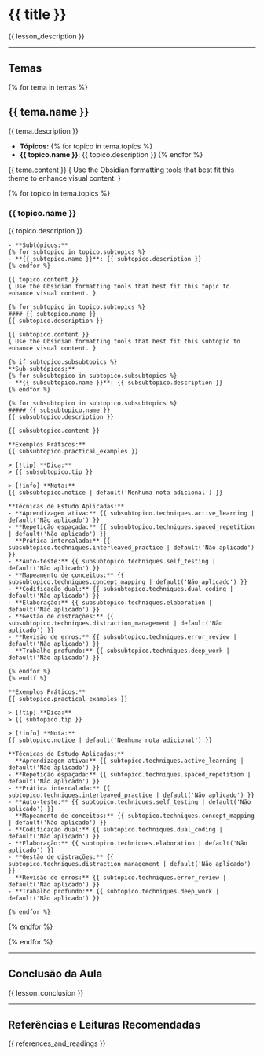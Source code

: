 # {{ title }}
{{ lesson_description }}

---

## Temas 
{% for tema in temas %}
## {{ tema.name }}
{{ tema.description }}

  - **Tópicos:**
  {% for topico in tema.topics %}
  - **{{ topico.name }}**: {{ topico.description }}
  {% endfor %}

  {{ tema.content }}
  { Use the Obsidian formatting tools that best fit this theme to enhance visual content. }

  {% for topico in tema.topics %}
  ### {{ topico.name }}
  {{ topico.description }}

    - **Subtópicos:**
    {% for subtopico in topico.subtopics %}
    - **{{ subtopico.name }}**: {{ subtopico.description }}
    {% endfor %}

    {{ topico.content }}
    { Use the Obsidian formatting tools that best fit this topic to enhance visual content. }

    {% for subtopico in topico.subtopics %}
    #### {{ subtopico.name }}
    {{ subtopico.description }}

    {{ subtopico.content }}
    { Use the Obsidian formatting tools that best fit this subtopic to enhance visual content. }

    {% if subtopico.subsubtopics %}
    **Sub-subtópicos:**
    {% for subsubtopico in subtopico.subsubtopics %}
    - **{{ subsubtopico.name }}**: {{ subsubtopico.description }}
    {% endfor %}
    
    {% for subsubtopico in subtopico.subsubtopics %}
    ##### {{ subsubtopico.name }}
    {{ subsubtopico.description }}

    {{ subsubtopico.content }}

    **Exemplos Práticos:**
    {{ subsubtopico.practical_examples }}

    > [!tip] **Dica:**
    > {{ subsubtopico.tip }}

    > [!info] **Nota:**
    {{ subsubtopico.notice | default('Nenhuma nota adicional') }}

    **Técnicas de Estudo Aplicadas:**
    - **Aprendizagem ativa:** {{ subsubtopico.techniques.active_learning | default('Não aplicado') }}
    - **Repetição espaçada:** {{ subsubtopico.techniques.spaced_repetition | default('Não aplicado') }}
    - **Prática intercalada:** {{ subsubtopico.techniques.interleaved_practice | default('Não aplicado') }}
    - **Auto-teste:** {{ subsubtopico.techniques.self_testing | default('Não aplicado') }}
    - **Mapeamento de conceitos:** {{ subsubtopico.techniques.concept_mapping | default('Não aplicado') }}
    - **Codificação dual:** {{ subsubtopico.techniques.dual_coding | default('Não aplicado') }}
    - **Elaboração:** {{ subsubtopico.techniques.elaboration | default('Não aplicado') }}
    - **Gestão de distrações:** {{ subsubtopico.techniques.distraction_management | default('Não aplicado') }}
    - **Revisão de erros:** {{ subsubtopico.techniques.error_review | default('Não aplicado') }}
    - **Trabalho profundo:** {{ subsubtopico.techniques.deep_work | default('Não aplicado') }}

    {% endfor %}
    {% endif %}

    **Exemplos Práticos:**
    {{ subtopico.practical_examples }}

    > [!tip] **Dica:**
    > {{ subtopico.tip }}

    > [!info] **Nota:**
    {{ subtopico.notice | default('Nenhuma nota adicional') }}

    **Técnicas de Estudo Aplicadas:**
    - **Aprendizagem ativa:** {{ subtopico.techniques.active_learning | default('Não aplicado') }}
    - **Repetição espaçada:** {{ subtopico.techniques.spaced_repetition | default('Não aplicado') }}
    - **Prática intercalada:** {{ subtopico.techniques.interleaved_practice | default('Não aplicado') }}
    - **Auto-teste:** {{ subtopico.techniques.self_testing | default('Não aplicado') }}
    - **Mapeamento de conceitos:** {{ subtopico.techniques.concept_mapping | default('Não aplicado') }}
    - **Codificação dual:** {{ subtopico.techniques.dual_coding | default('Não aplicado') }}
    - **Elaboração:** {{ subtopico.techniques.elaboration | default('Não aplicado') }}
    - **Gestão de distrações:** {{ subtopico.techniques.distraction_management | default('Não aplicado') }}
    - **Revisão de erros:** {{ subtopico.techniques.error_review | default('Não aplicado') }}
    - **Trabalho profundo:** {{ subtopico.techniques.deep_work | default('Não aplicado') }}

    {% endfor %}

  {% endfor %}

{% endfor %}

---

## Conclusão da Aula
{{ lesson_conclusion }}

---

## Referências e Leituras Recomendadas
{{ references_and_readings }}
